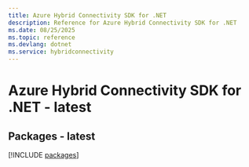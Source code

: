 ```yaml
---
title: Azure Hybrid Connectivity SDK for .NET
description: Reference for Azure Hybrid Connectivity SDK for .NET
ms.date: 08/25/2025
ms.topic: reference
ms.devlang: dotnet
ms.service: hybridconnectivity
---
```

# Azure Hybrid Connectivity SDK for .NET - latest
## Packages - latest
[!INCLUDE [packages](hybrid-connectivity-index.md)]